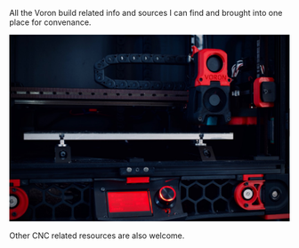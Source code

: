 All the Voron build related info and sources I can find and brought into one place for convenance.

<img src="Voron/images/voron2.jpg" />  

Other CNC related resources are also welcome. 
